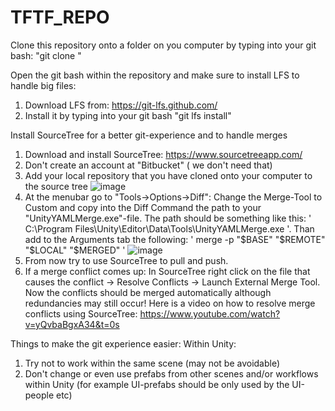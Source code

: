 # TFTF_REPO

Clone this repository onto a folder on you computer by typing into your git bash: 
"git clone <https-link>"

Open the git bash within the repository and make sure to install LFS to handle big files:
1. Download LFS from: https://git-lfs.github.com/
2. Install it by typing into your git bash
    "git lfs install"
  
Install SourceTree for a better git-experience and to handle merges
  1. Download and install SourceTree: https://www.sourcetreeapp.com/
  2. Don't create an account at "Bitbucket" ( we don't need that)
  3. Add your local repository that you have cloned onto your computer to the source tree
  ![image](https://user-images.githubusercontent.com/75223967/172058881-7e701e19-2458-4c4f-a81c-9e8ff5a17682.png)
  4. At the menubar go to "Tools->Options->Diff": Change the Merge-Tool to Custom and copy into the Diff Command the path to your "UnityYAMLMerge.exe"-file. 
    The path should be something like this: ' C:\Program Files\Unity\Editor\Data\Tools\UnityYAMLMerge.exe '. 
    Than add to the Arguments tab the following: ' merge -p "$BASE" "$REMOTE" "$LOCAL" "$MERGED" '
  ![image](https://user-images.githubusercontent.com/75223967/172058908-4951c395-a6d8-47aa-a708-69202959f90d.png)
  5. From now try to use SourceTree to pull and push. 
  6. If a merge conflict comes up: In SourceTree right click on the file that causes the conflict -> Resolve Conflicts -> Launch External Merge Tool. 
      Now the conflicts should be merged automatically although redundancies may still occur!
  Here is a video on how to resolve merge conflicts using SourceTree: https://www.youtube.com/watch?v=yQvbaBgxA34&t=0s  
  
Things to make the git experience easier:
Within Unity: 
  1. Try not to work within the same scene (may not be avoidable)
  2. Don't change or even use prefabs from other scenes and/or workflows within Unity (for example UI-prefabs should be only used by the UI-people etc)
